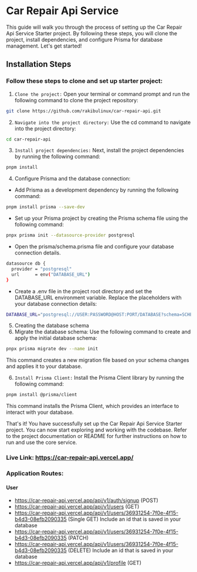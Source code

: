 # Car Repair Api Service

This guide will walk you through the process of setting up the Car Repair Api Service Starter project. By following these steps, you will clone the project, install dependencies, and configure Prisma for database management. Let's get started!

## Installation Steps

### Follow these steps to clone and set up starter project:

1. `Clone the project:` Open your terminal or command prompt and run the following command to clone the project repository:

```bash
git clone https://github.com/rakibulinux/car-repair-api.git
```

2. `Navigate into the project directory:` Use the cd command to navigate into the project directory:

```bash
cd car-repair-api
```

3. `Install project dependencies:` Next, install the project dependencies by running the following command:

```bash
pnpm install
```

4. Configure Prisma and the database connection:

- Add Prisma as a development dependency by running the following command:

```bash
pnpm install prisma --save-dev
```

- Set up your Prisma project by creating the Prisma schema file using the following command:

```bash
pnpx prisma init --datasource-provider postgresql
```

- Open the prisma/schema.prisma file and configure your database connection details.

```bash
datasource db {
  provider = "postgresql"
  url      = env("DATABASE_URL")
}
```

- Create a .env file in the project root directory and set the DATABASE_URL environment variable. Replace the placeholders with your database connection details:

```bash
DATABASE_URL="postgresql://USER:PASSWORD@HOST:PORT/DATABASE?schema=SCHEMA"
```

5. Creating the database schema
6. Migrate the database schema: Use the following command to create and apply the initial database schema:

```bash
pnpx prisma migrate dev --name init
```

This command creates a new migration file based on your schema changes and applies it to your database.

6. `Install Prisma Client:` Install the Prisma Client library by running the following command:

```bash
pnpm install @prisma/client
```

This command installs the Prisma Client, which provides an interface to interact with your database.

That's it! You have successfully set up the Car Repair Api Service Starter project. You can now start exploring and working with the codebase. Refer to the project documentation or README for further instructions on how to run and use the core service.

### Live Link: https://car-repair-api.vercel.app/

### Application Routes:

#### User

- https://car-repair-api.vercel.app/api/v1/auth/signup (POST)
- https://car-repair-api.vercel.app/api/v1/users (GET)
- https://car-repair-api.vercel.app/api/v1/users/36931254-7f0e-4f15-b4d3-08efb2090335 (Single GET) Include an id that is saved in your database
- https://car-repair-api.vercel.app/api/v1/users/36931254-7f0e-4f15-b4d3-08efb2090335 (PATCH)
- https://car-repair-api.vercel.app/api/v1/users/36931254-7f0e-4f15-b4d3-08efb2090335 (DELETE) Include an id that is saved in your database
- https://car-repair-api.vercel.app/api/v1/profile (GET)
